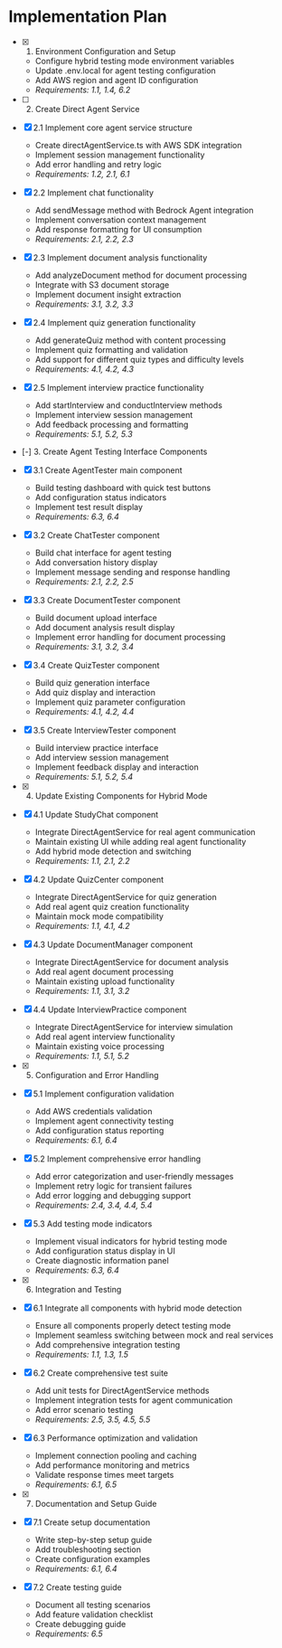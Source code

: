 # Implementation Plan

- [x] 1. Environment Configuration and Setup


  - Configure hybrid testing mode environment variables
  - Update .env.local for agent testing configuration
  - Add AWS region and agent ID configuration
  - _Requirements: 1.1, 1.4, 6.2_

- [ ] 2. Create Direct Agent Service
- [x] 2.1 Implement core agent service structure


  - Create directAgentService.ts with AWS SDK integration
  - Implement session management functionality
  - Add error handling and retry logic
  - _Requirements: 1.2, 2.1, 6.1_

- [x] 2.2 Implement chat functionality


  - Add sendMessage method with Bedrock Agent integration
  - Implement conversation context management
  - Add response formatting for UI consumption
  - _Requirements: 2.1, 2.2, 2.3_

- [x] 2.3 Implement document analysis functionality

  - Add analyzeDocument method for document processing
  - Integrate with S3 document storage
  - Implement document insight extraction
  - _Requirements: 3.1, 3.2, 3.3_

- [x] 2.4 Implement quiz generation functionality

  - Add generateQuiz method with content processing
  - Implement quiz formatting and validation
  - Add support for different quiz types and difficulty levels
  - _Requirements: 4.1, 4.2, 4.3_

- [x] 2.5 Implement interview practice functionality

  - Add startInterview and conductInterview methods
  - Implement interview session management
  - Add feedback processing and formatting
  - _Requirements: 5.1, 5.2, 5.3_

- [-] 3. Create Agent Testing Interface Components



- [x] 3.1 Create AgentTester main component


  - Build testing dashboard with quick test buttons
  - Add configuration status indicators
  - Implement test result display
  - _Requirements: 6.3, 6.4_

- [x] 3.2 Create ChatTester component


  - Build chat interface for agent testing
  - Add conversation history display
  - Implement message sending and response handling
  - _Requirements: 2.1, 2.2, 2.5_

- [x] 3.3 Create DocumentTester component


  - Build document upload interface
  - Add document analysis result display
  - Implement error handling for document processing
  - _Requirements: 3.1, 3.2, 3.4_

- [x] 3.4 Create QuizTester component







  - Build quiz generation interface
  - Add quiz display and interaction
  - Implement quiz parameter configuration
  - _Requirements: 4.1, 4.2, 4.4_

- [x] 3.5 Create InterviewTester component





  - Build interview practice interface
  - Add interview session management
  - Implement feedback display and interaction
  - _Requirements: 5.1, 5.2, 5.4_

- [x] 4. Update Existing Components for Hybrid Mode





- [x] 4.1 Update StudyChat component


  - Integrate DirectAgentService for real agent communication
  - Maintain existing UI while adding real agent functionality
  - Add hybrid mode detection and switching
  - _Requirements: 1.1, 2.1, 2.2_

- [x] 4.2 Update QuizCenter component


  - Integrate DirectAgentService for quiz generation
  - Add real agent quiz creation functionality
  - Maintain mock mode compatibility
  - _Requirements: 1.1, 4.1, 4.2_

- [x] 4.3 Update DocumentManager component


  - Integrate DirectAgentService for document analysis
  - Add real agent document processing
  - Maintain existing upload functionality
  - _Requirements: 1.1, 3.1, 3.2_

- [x] 4.4 Update InterviewPractice component


  - Integrate DirectAgentService for interview simulation
  - Add real agent interview functionality
  - Maintain existing voice processing
  - _Requirements: 1.1, 5.1, 5.2_

- [x] 5. Configuration and Error Handling





- [x] 5.1 Implement configuration validation


  - Add AWS credentials validation
  - Implement agent connectivity testing
  - Add configuration status reporting
  - _Requirements: 6.1, 6.4_

- [x] 5.2 Implement comprehensive error handling


  - Add error categorization and user-friendly messages
  - Implement retry logic for transient failures
  - Add error logging and debugging support
  - _Requirements: 2.4, 3.4, 4.4, 5.4_

- [x] 5.3 Add testing mode indicators


  - Implement visual indicators for hybrid testing mode
  - Add configuration status display in UI
  - Create diagnostic information panel
  - _Requirements: 6.3, 6.4_

- [x] 6. Integration and Testing





- [x] 6.1 Integrate all components with hybrid mode detection


  - Ensure all components properly detect testing mode
  - Implement seamless switching between mock and real services
  - Add comprehensive integration testing
  - _Requirements: 1.1, 1.3, 1.5_

- [x] 6.2 Create comprehensive test suite


  - Add unit tests for DirectAgentService methods
  - Implement integration tests for agent communication
  - Add error scenario testing
  - _Requirements: 2.5, 3.5, 4.5, 5.5_

- [x] 6.3 Performance optimization and validation


  - Implement connection pooling and caching
  - Add performance monitoring and metrics
  - Validate response times meet targets
  - _Requirements: 6.1, 6.5_

- [x] 7. Documentation and Setup Guide




- [x] 7.1 Create setup documentation



  - Write step-by-step setup guide
  - Add troubleshooting section
  - Create configuration examples
  - _Requirements: 6.1, 6.4_

- [x] 7.2 Create testing guide


  - Document all testing scenarios
  - Add feature validation checklist
  - Create debugging guide
  - _Requirements: 6.5_